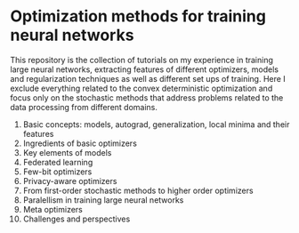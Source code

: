 # Optimization methods for training neural networks

This repository is the collection of tutorials on my experience in training large neural networks, extracting features of different optimizers, models and regularization techniques as well as different set ups of training. Here I exclude everything related to the convex deterministic optimization and focus only on the stochastic methods that address problems related to the data processing from different domains.  

1. Basic concepts: models, autograd, generalization, local minima and their features
2. Ingredients of basic optimizers
3. Key elements of models
4. Federated learning
5. Few-bit optimizers 
6. Privacy-aware optimizers
7. From first-order stochastic methods to higher order optimizers
8. Paralellism in training large neural networks
9. Meta optimizers
10. Challenges and perspectives  
